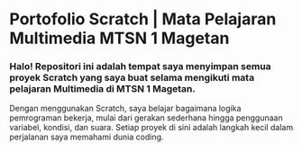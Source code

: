 # Portofolio Scratch | Mata Pelajaran Multimedia MTSN 1 Magetan
### Halo! Repositori ini adalah tempat saya menyimpan semua proyek Scratch yang saya buat selama mengikuti mata pelajaran Multimedia di MTSN 1 Magetan.

Dengan menggunakan Scratch, saya belajar bagaimana logika pemrograman bekerja, mulai dari gerakan sederhana hingga penggunaan variabel, kondisi, dan suara. Setiap proyek di sini adalah langkah kecil dalam perjalanan saya memahami dunia coding.
